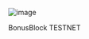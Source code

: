 ![image](https://user-images.githubusercontent.com/16186519/226176433-35d20bff-d655-4c01-8763-432250d29f12.png)

BonusBlock TESTNET
